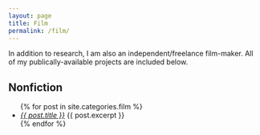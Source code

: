 ```yaml
---
layout: page
title: Film
permalink: /film/
---
```

In addition to research, I am also an independent/freelance film-maker.  All of my publically-available projects are included below.

## Nonfiction
<ul>
  {% for post in site.categories.film %}
    <li>
      <a href="{{ post.url }}"> <i>{{ post.title }}</i></a>
      {{ post.excerpt }}
    </li>
  {% endfor %}
</ul>
